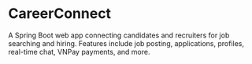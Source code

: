 

# CareerConnect

A Spring Boot web app connecting candidates and recruiters for job searching and hiring. Features include job posting, applications, profiles, real-time chat, VNPay payments, and more.

